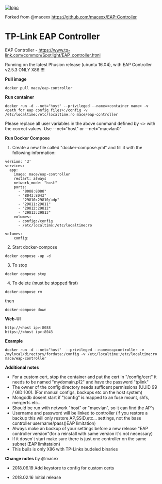 [![logo](https://i0.wp.com/homesecurity1st.co.za/wp-content/uploads/2017/02/TP-LINK_logo-300x130-1.jpg?fit=300%2C130&ssl=1)](https://www.tp-link.com/common/Spotlight/EAP_controller.html)

Forked from @macexx
https://github.com/macexx/EAP-Controller

TP-Link EAP Controller
==========================


EAP Controller - https://www.tp-link.com/common/Spotlight/EAP_controller.html



Running on the latest Phusion release (ubuntu 16.04), with EAP Controller v2.5.3
ONLY X86!!!!!


**Pull image**

```
docker pull mace/eap-controller
```

**Run container**

```
docker run -d --net="host" --privileged --name=<container name> -v <path for eap config files>:/config -v /etc/localtime:/etc/localtime:ro mace/eap-controller
```
Please replace all user variables in the above command defined by <> with the correct values.
Use --net="host" or --net="macvlan0"

**Run  Docker Compose**

1. Create a new file called "docker-compose.yml" and fill it with the following information:

```
version: '3'
services:
  app:
    image: mace/eap-controller
    restart: always
    network_mode: "host"
    ports:
      - "8088:8088"
      - "8043:8043"
      - "29810:29810/udp"
      - "29811:29811"
      - "29812:29812"
      - "29813:29813"
    volumes:
      - config:/config
      - /etc/localtime:/etc/localtime:ro
    
volumes:
    config:
```

2. Start docker-compose
```
docker compose -up -d
```

3. To stop
```
docker compose stop
```
4. To delete (must be stopped first)
```
docker-compose rm
```
then 
```
docker-compose down
```

**Web-UI**

```
http://<host ip>:8088
https://<host ip>:8043
```

**Example**

```
docker run -d --net="host"  --privileged --name=eapcontroller -v /mylocal/directory/fordata:/config -v /etc/localtime:/etc/localtime:ro mace/eap-controller
```


**Additional notes**

* For a custom cert, stop the container and put the cert in "/config/cert" it needs to be named "mydomain.p12" and have the password "tplink"
* The owner of the config directory needs sufficent permissions (UUID 99 / GID 100). (For manual configs, backups etc on the host system)
* Mongodb dosent start if "/config" is mapped to an fuse mount, shfs, mergerfs etc...
* Should be run with network "host" or "macvlan", so it can find the AP´s
* Username and password will be linked to controller (if you restore a backup this will only restore AP,SSID,etc... settings, not the base controller username/pass()EAP limitation)
* Always make an backup of your settings before a new release "EAP controller version"(for a reinstall with same version it´s not necessary)
* If it dosen´t start make sure there is just one controller on the same subnet (EAP limitataion)
* This buils is only X86 with TP-Links budeled binaries

**Change notes** by @macex

* 2018.06.19
Add keystore to config for custom certs

* 2018.02.16
Initial release
